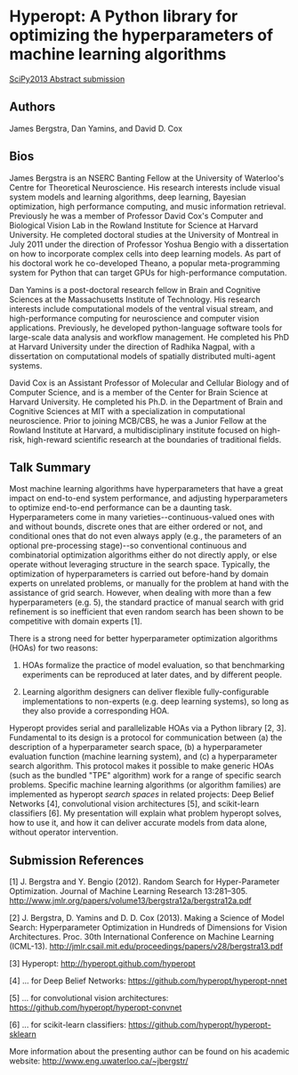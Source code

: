 # Hyperopt: A Python library for optimizing the hyperparameters of machine learning algorithms

[SciPy2013 Abstract submission](http://conference.scipy.org/scipy2013/speaking_submission.php)

## Authors

James Bergstra, Dan Yamins, and David D. Cox

## Bios

James Bergstra is an NSERC Banting Fellow at the University of Waterloo's Centre for Theoretical Neuroscience.
His research interests include visual system models and learning algorithms, deep learning, Bayesian optimization, high performance computing, and music information retrieval.
Previously he was a member of Professor David Cox's Computer and Biological Vision Lab in the Rowland Institute for Science at Harvard University.
He completed doctoral studies at the University of Montreal in July 2011 under the direction of Professor Yoshua Bengio with a dissertation on how to incorporate complex cells into deep learning models.
As part of his doctoral work he co-developed Theano, a popular meta-programming system for Python that can target GPUs for high-performance computation.

Dan Yamins is a post-doctoral research fellow in Brain and Cognitive Sciences at the Massachusetts Institute of Technology.  His research interests include computational models of the ventral visual stream, and high-performance computing for neuroscience and computer vision applications.  Previously, he developed python-language software tools for large-scale data analysis and workflow management.  He completed his PhD at Harvard University under the direction of Radhika Nagpal, with a dissertation on computational models of spatially distributed multi-agent systems.

David Cox is an Assistant Professor of Molecular and Cellular Biology and of Computer Science, and is a member of the Center for Brain Science at Harvard University. He completed his Ph.D. in the Department of Brain and Cognitive Sciences at MIT with a specialization in computational neuroscience. Prior to joining MCB/CBS, he was a Junior Fellow at the Rowland Institute at Harvard, a multidisciplinary institute focused on high-risk, high-reward scientific research at the boundaries of traditional fields.

## Talk Summary

Most machine learning algorithms have hyperparameters that have a great impact on end-to-end system performance, and adjusting hyperparameters to optimize end-to-end performance can be a daunting task.
Hyperparameters come in many varieties--continuous-valued ones with and without bounds, discrete ones that are either ordered or not, and conditional ones that do not even always apply
(e.g., the parameters of an optional pre-processing stage)--so
conventional continuous and combinatorial optimization algorithms either do not directly apply, or else operate without leveraging structure in the search space.
Typically, the optimization of hyperparameters is carried out before-hand by  domain experts on unrelated problems, or manually for the problem at hand with the assistance of grid search.
However, when dealing with more than a few hyperparameters (e.g. 5), the standard practice of manual search with grid refinement is so inefficient that even random search has been shown to be competitive with domain experts [1].

There is a strong need for better hyperparameter optimization algorithms (HOAs) for two reasons:

1. HOAs formalize the practice of model evaluation, so that benchmarking experiments can be reproduced at later dates, and by different people.

2. Learning algorithm designers can deliver flexible fully-configurable implementations to non-experts (e.g. deep learning systems), so long as they also provide a corresponding HOA.

Hyperopt provides serial and parallelizable HOAs via a Python library [2, 3].
Fundamental to its design is a protocol for communication between
(a) the description of a hyperparameter search space,
(b) a hyperparameter evaluation function (machine learning system), and
(c) a hyperparameter search algorithm.
This protocol makes it possible to make generic HOAs (such as the bundled "TPE" algorithm) work for a range of specific search problems.
Specific machine learning algorithms (or algorithm families) are implemented as hyperopt _search spaces_ in related projects:
Deep Belief Networks [4],
convolutional vision architectures [5],
and scikit-learn classifiers [6].
My presentation will explain what problem hyperopt solves, how to use it, and how it can deliver accurate models from data alone, without operator intervention.

## Submission References

[1] J. Bergstra and Y. Bengio (2012).  Random Search for Hyper-Parameter Optimization.  Journal of Machine Learning Research 13:281–305.
http://www.jmlr.org/papers/volume13/bergstra12a/bergstra12a.pdf

[2] J. Bergstra, D. Yamins and D. D. Cox (2013).  Making a Science of Model Search: Hyperparameter Optimization in Hundreds of Dimensions for Vision Architectures.  Proc. 30th International Conference on Machine Learning (ICML-13).
http://jmlr.csail.mit.edu/proceedings/papers/v28/bergstra13.pdf

[3] Hyperopt: http://hyperopt.github.com/hyperopt

[4] ... for Deep Belief Networks: https://github.com/hyperopt/hyperopt-nnet

[5] ... for convolutional vision architectures: https://github.com/hyperopt/hyperopt-convnet

[6] ... for scikit-learn classifiers: https://github.com/hyperopt/hyperopt-sklearn

More information about the presenting author can be found on his academic website: http://www.eng.uwaterloo.ca/~jbergstr/
